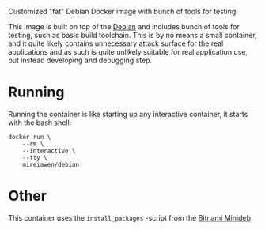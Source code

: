 Customized "fat" Debian Docker image with bunch of tools for testing

This image is built on top of the [Debian](https://www.debian.org/) and includes bunch of tools for testing, such as basic build toolchain. This is by no means a small container, and it quite likely contains unnecessary attack surface for the real applications and as such is quite unlikely suitable for real application use, but instead developing and debugging step.

# Running
Running the container is like starting up any interactive container, it starts with the bash shell:

```
docker run \
	--rm \
	--interactive \
	--tty \
	mireiawen/debian
```

# Other
This container uses the `install_packages` -script from the [Bitnami Minideb](https://github.com/bitnami/minideb)
